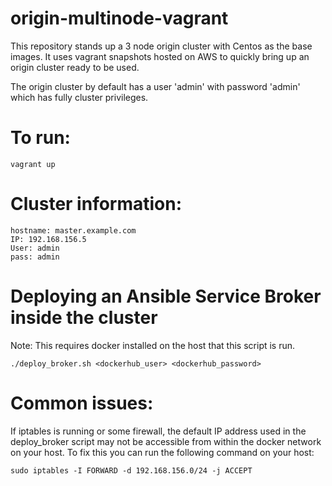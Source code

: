 # origin-multinode-vagrant

This repository stands up a 3 node origin cluster with Centos as the base images. It uses vagrant snapshots hosted on AWS to quickly bring up an origin cluster ready to be used.

The origin cluster by default has a user 'admin' with password 'admin' which has fully cluster privileges.

# To run:
```
vagrant up
```

# Cluster information:
```
hostname: master.example.com
IP: 192.168.156.5
User: admin
pass: admin
```
# Deploying an Ansible Service Broker inside the cluster
Note: This requires docker installed on the host that this script is run.
```
./deploy_broker.sh <dockerhub_user> <dockerhub_password>
```

# Common issues:
If iptables is running or some firewall, the default IP address used in the deploy_broker script may not be accessible from within the docker network on your host. To fix this you can run the following command on your host:
``` 
sudo iptables -I FORWARD -d 192.168.156.0/24 -j ACCEPT
```

